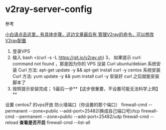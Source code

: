 # v2ray-server-config


参考

[小白请点击这里，有具体步骤，这边文章最后有 管理V2ray的命令，可以修改V2ray配置](https://github.com/233boy/v2ray/wiki/V2Ray%E6%90%AD%E5%BB%BA%E8%AF%A6%E7%BB%86%E5%9B%BE%E6%96%87%E6%95%99%E7%A8%8B)
1. 登录VPS
2. 输入  bash <(curl -s -L https://git.io/v2ray.sh)
3， 
    如果提示 curl: command not found ，那是因为你的 VPS 没装 Curl
    ubuntu/debian 系统安装 Curl 方法: apt-get update -y && apt-get install curl -y
    centos 系统安装 Curl 方法: yum update -y && yum install curl -y
    安装好 curl 之后就能安装脚本了
 4. 按照提示安装完成；
 5最后一步**【这步很重要，不设置可能无法科学上网】**
 
  设置 centos7 的vps开放 防火墙端口（你设置的那个端口）
firewall-cmd --permanent --zone=public --add-port=25482(换成自己端口号)/tcp
firewall-cmd --permanent --zone=public --add-port=25482/udp
firewall-cmd --reload
**查看是否开启**
firewall-cmd --list-all

   
